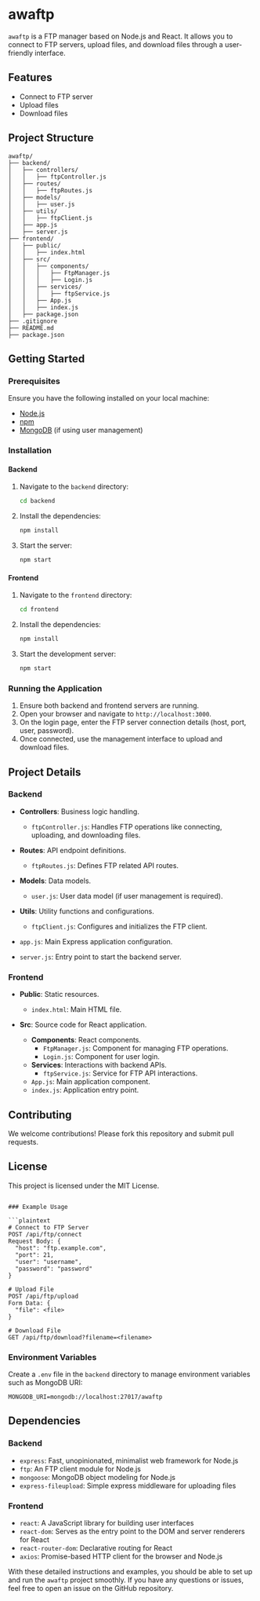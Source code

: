 # awaftp

`awaftp` is a FTP manager based on Node.js and React. It allows you to connect to FTP servers, upload files, and download files through a user-friendly interface.

## Features

- Connect to FTP server
- Upload files
- Download files

## Project Structure

```plaintext
awaftp/
├── backend/
│   ├── controllers/
│   │   ├── ftpController.js
│   ├── routes/
│   │   ├── ftpRoutes.js
│   ├── models/
│   │   ├── user.js
│   ├── utils/
│   │   ├── ftpClient.js
│   ├── app.js
│   ├── server.js
├── frontend/
│   ├── public/
│   │   ├── index.html
│   ├── src/
│   │   ├── components/
│   │   │   ├── FtpManager.js
│   │   │   ├── Login.js
│   │   ├── services/
│   │   │   ├── ftpService.js
│   │   ├── App.js
│   │   ├── index.js
│   ├── package.json
├── .gitignore
├── README.md
├── package.json
```

## Getting Started

### Prerequisites

Ensure you have the following installed on your local machine:

- [Node.js](https://nodejs.org/)
- [npm](https://www.npmjs.com/)
- [MongoDB](https://www.mongodb.com/) (if using user management)

### Installation

#### Backend

1. Navigate to the `backend` directory:
    ```sh
    cd backend
    ```

2. Install the dependencies:
    ```sh
    npm install
    ```

3. Start the server:
    ```sh
    npm start
    ```

#### Frontend

1. Navigate to the `frontend` directory:
    ```sh
    cd frontend
    ```

2. Install the dependencies:
    ```sh
    npm install
    ```

3. Start the development server:
    ```sh
    npm start
    ```

### Running the Application

1. Ensure both backend and frontend servers are running.
2. Open your browser and navigate to `http://localhost:3000`.
3. On the login page, enter the FTP server connection details (host, port, user, password).
4. Once connected, use the management interface to upload and download files.

## Project Details

### Backend

- **Controllers**: Business logic handling.
  - `ftpController.js`: Handles FTP operations like connecting, uploading, and downloading files.

- **Routes**: API endpoint definitions.
  - `ftpRoutes.js`: Defines FTP related API routes.

- **Models**: Data models.
  - `user.js`: User data model (if user management is required).

- **Utils**: Utility functions and configurations.
  - `ftpClient.js`: Configures and initializes the FTP client.

- `app.js`: Main Express application configuration.
- `server.js`: Entry point to start the backend server.

### Frontend

- **Public**: Static resources.
  - `index.html`: Main HTML file.

- **Src**: Source code for React application.
  - **Components**: React components.
    - `FtpManager.js`: Component for managing FTP operations.
    - `Login.js`: Component for user login.
  - **Services**: Interactions with backend APIs.
    - `ftpService.js`: Service for FTP API interactions.
  - `App.js`: Main application component.
  - `index.js`: Application entry point.

## Contributing

We welcome contributions! Please fork this repository and submit pull requests.

## License

This project is licensed under the MIT License.
```

### Example Usage

```plaintext
# Connect to FTP Server
POST /api/ftp/connect
Request Body: {
  "host": "ftp.example.com",
  "port": 21,
  "user": "username",
  "password": "password"
}

# Upload File
POST /api/ftp/upload
Form Data: {
  "file": <file>
}

# Download File
GET /api/ftp/download?filename=<filename>
```

### Environment Variables

Create a `.env` file in the `backend` directory to manage environment variables such as MongoDB URI:

```plaintext
MONGODB_URI=mongodb://localhost:27017/awaftp
```

## Dependencies

### Backend

- `express`: Fast, unopinionated, minimalist web framework for Node.js
- `ftp`: An FTP client module for Node.js
- `mongoose`: MongoDB object modeling for Node.js
- `express-fileupload`: Simple express middleware for uploading files

### Frontend

- `react`: A JavaScript library for building user interfaces
- `react-dom`: Serves as the entry point to the DOM and server renderers for React
- `react-router-dom`: Declarative routing for React
- `axios`: Promise-based HTTP client for the browser and Node.js

With these detailed instructions and examples, you should be able to set up and run the `awaftp` project smoothly. If you have any questions or issues, feel free to open an issue on the GitHub repository.
